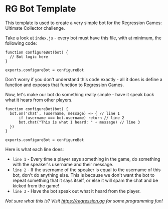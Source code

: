 # RG Bot Template

This template is used to create a very simple bot for the Regression Games: Ultimate Collector challenge.

Take a look at `index.js` - every bot must have this file, with at minimum, the following code:

```
function configureBot(bot) {
  // Bot logic here
}

exports.configureBot = configureBot
```

Don't worry if you don't understand this code exactly - all it does is define a function and exposes that function to Regression Games.

Now, let's make our bot do something really simple - have it speak back what it hears from other players.

```
function configureBot(bot) {
  bot.on('chat', (username, message) => { // line 1
      if (username === bot.username) return // line 2
      bot.chat("This is what I heard: " + message) // line 3
  })
}

exports.configureBot = configureBot
```

Here is what each line does:
* `line 1` - Every time a player says something in the game, do something with the speaker's username and their message.
* `line 2` - If the username of the speaker is equal to the username of this bot, don't do anything else. This is because we don't want the bot to repeat something that it says itself, or else it will spam the chat and be kicked from the game!
* `line 3` - Have the bot speak out what it heard from the player.


_Not sure what this is? Visit https://regression.gg for some programming fun!_